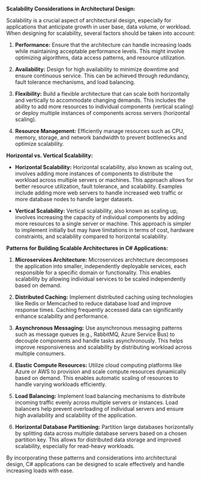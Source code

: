 **Scalability Considerations in Architectural Design:**

Scalability is a crucial aspect of architectural design, especially for applications that anticipate growth in user base, data volume, or workload. When designing for scalability, several factors should be taken into account:

1. **Performance:** Ensure that the architecture can handle increasing loads while maintaining acceptable performance levels. This might involve optimizing algorithms, data access patterns, and resource utilization.

2. **Availability:** Design for high availability to minimize downtime and ensure continuous service. This can be achieved through redundancy, fault tolerance mechanisms, and load balancing.

3. **Flexibility:** Build a flexible architecture that can scale both horizontally and vertically to accommodate changing demands. This includes the ability to add more resources to individual components (vertical scaling) or deploy multiple instances of components across servers (horizontal scaling).

4. **Resource Management:** Efficiently manage resources such as CPU, memory, storage, and network bandwidth to prevent bottlenecks and optimize scalability.

**Horizontal vs. Vertical Scalability:**

- **Horizontal Scalability:** Horizontal scalability, also known as scaling out, involves adding more instances of components to distribute the workload across multiple servers or machines. This approach allows for better resource utilization, fault tolerance, and scalability. Examples include adding more web servers to handle increased web traffic or more database nodes to handle larger datasets.

- **Vertical Scalability:** Vertical scalability, also known as scaling up, involves increasing the capacity of individual components by adding more resources to a single server or machine. This approach is simpler to implement initially but may have limitations in terms of cost, hardware constraints, and scalability compared to horizontal scalability.

**Patterns for Building Scalable Architectures in C# Applications:**

1. **Microservices Architecture:** Microservices architecture decomposes the application into smaller, independently deployable services, each responsible for a specific domain or functionality. This enables scalability by allowing individual services to be scaled independently based on demand.

2. **Distributed Caching:** Implement distributed caching using technologies like Redis or Memcached to reduce database load and improve response times. Caching frequently accessed data can significantly enhance scalability and performance.

3. **Asynchronous Messaging:** Use asynchronous messaging patterns such as message queues (e.g., RabbitMQ, Azure Service Bus) to decouple components and handle tasks asynchronously. This helps improve responsiveness and scalability by distributing workload across multiple consumers.

4. **Elastic Compute Resources:** Utilize cloud computing platforms like Azure or AWS to provision and scale compute resources dynamically based on demand. This enables automatic scaling of resources to handle varying workloads efficiently.

5. **Load Balancing:** Implement load balancing mechanisms to distribute incoming traffic evenly across multiple servers or instances. Load balancers help prevent overloading of individual servers and ensure high availability and scalability of the application.

6. **Horizontal Database Partitioning:** Partition large databases horizontally by splitting data across multiple database servers based on a chosen partition key. This allows for distributed data storage and improved scalability, especially for read-heavy workloads.

By incorporating these patterns and considerations into architectural design, C# applications can be designed to scale effectively and handle increasing loads with ease.